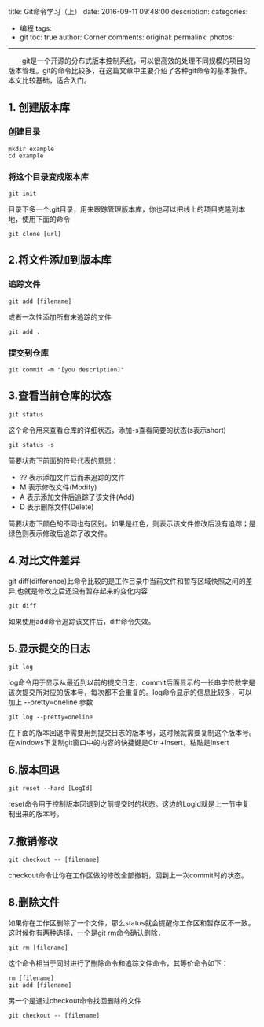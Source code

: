 title: Git命令学习（上）
date: 2016-09-11 09:48:00
description: 
categories:
- 编程
tags:
- git
toc: true
author: Corner
comments:
original:
permalink: 
photos:
---
　　git是一个开源的分布式版本控制系统，可以很高效的处理不同规模的项目的版本管理。git的命令比较多，在这篇文章中主要介绍了各种git命令的基本操作。本文比较基础，适合入门。
<!-- more -->


## 1. 创建版本库

### 创建目录
```
mkdir example
cd example
```
### 将这个目录变成版本库
```
git init
```
目录下多一个.git目录，用来跟踪管理版本库，你也可以把线上的项目克隆到本地，使用下面的命令

```
git clone [url]
```
## 2.将文件添加到版本库

### 追踪文件
```
git add [filename]
```
或者一次性添加所有未追踪的文件
```
git add .
```
### 提交到仓库
```
git commit -m "[you description]"
```

## 3.查看当前仓库的状态

```
git status
```

这个命令用来查看仓库的详细状态，添加-s查看简要的状态(s表示short)

```
git status -s
```

简要状态下前面的符号代表的意思：

* ?? 表示添加文件后而未追踪的文件
* M 表示修改文件(Modify)
* A 表示添加文件后追踪了该文件(Add)
* D 表示删除文件(Delete)

简要状态下颜色的不同也有区别。如果是红色，则表示该文件修改后没有追踪；是绿色则表示修改后追踪了改文件。

## 4.对比文件差异

git diff(difference)此命令比较的是工作目录中当前文件和暂存区域快照之间的差异,也就是修改之后还没有暂存起来的变化内容
```
git diff
```
如果使用add命令追踪该文件后，diff命令失效。
## 5.显示提交的日志
```
git log
```
log命令用于显示从最近到以前的提交日志，commit后面显示的一长串字符数字是该次提交所对应的版本号，每次都不会重复的。log命令显示的信息比较多，可以加上 --pretty=oneline 参数
```
git log --pretty=oneline
```
在下面的版本回退中需要用到提交日志的版本号，这时候就需要复制这个版本号。在windows下复制git窗口中的内容的快捷键是Ctrl+Insert，粘贴是Insert

## 6.版本回退
```
git reset --hard [LogId]
```
reset命令用于控制版本回退到之前提交时的状态。这边的LogId就是上一节中复制出来的版本号。

## 7.撤销修改
```
git checkout -- [filename]
```
checkout命令让你在工作区做的修改全部撤销，回到上一次commit时的状态。

## 8.删除文件
如果你在工作区删除了一个文件，那么status就会提醒你工作区和暂存区不一致。这时候你有两种选择，一个是git rm命令确认删除，
```
git rm [filename]
```
这个命令相当于同时进行了删除命令和追踪文件命令，其等价命令如下：
```
rm [filename]
git add [filename]
```
另一个是通过checkout命令找回删除的文件
```
git checkout -- [filename]
```
